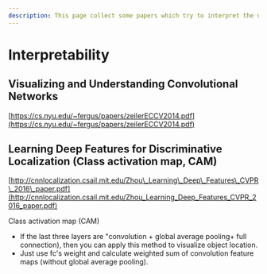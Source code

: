 ```yaml
---
description: This page collect some papers which try to interpret the neural network.
---
```


# Interpretability

## Visualizing and Understanding Convolutional Networks

[https://cs.nyu.edu/~fergus/papers/zeilerECCV2014.pdf](https://cs.nyu.edu/~fergus/papers/zeilerECCV2014.pdf)

## Learning Deep Features for Discriminative Localization \(Class activation map, CAM\)

[http://cnnlocalization.csail.mit.edu/Zhou\_Learning\_Deep\_Features\_CVPR\_2016\_paper.pdf](http://cnnlocalization.csail.mit.edu/Zhou_Learning_Deep_Features_CVPR_2016_paper.pdf)

Class activation map \(CAM\)

* If the last three layers are "convolution + global average pooling+ full connection\), then you can apply this method to visualize object location.
* Just use fc's weight and calculate weighted sum of convolution feature maps \(without global average pooling\).

